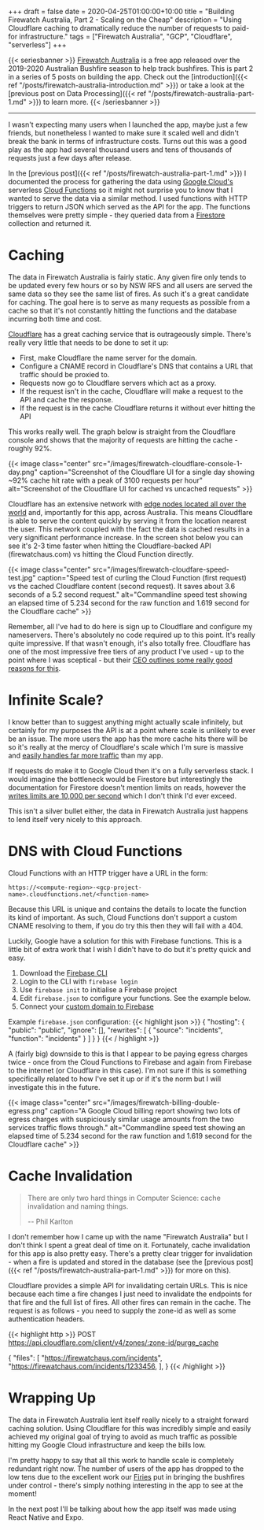 +++
draft = false
date = 2020-04-25T01:00:00+10:00
title = "Building Firewatch Australia, Part 2 - Scaling on the Cheap"
description = "Using Cloudflare caching to dramatically reduce the number of requests to paid-for infrastructure."
tags = ["Firewatch Australia", "GCP", "Cloudflare", "serverless"]
+++

{{< seriesbanner >}}
[Firewatch Australia](https://firewatchaus.com/) is a free app released over the 2019-2020 Australian
Bushfire season to help track bushfires. This is part 2 in a series of 5 posts on building the app.
Check out the [introduction]({{< ref "/posts/firewatch-australia-introduction.md" >}}) or take a
look at the [previous post on Data Processing]({{< ref "/posts/firewatch-australia-part-1.md" >}})
to learn more.
{{< /seriesbanner >}}

---

I wasn't expecting many users when I launched the app, maybe just a few friends, but nonetheless I
wanted to make sure it scaled well and didn't break the bank in terms of infrastructure costs.
Turns out this was a good play as the app had several thousand users and tens of thousands
of requests just a few days after release.

In the [previous post]({{< ref "/posts/firewatch-australia-part-1.md" >}}) I documented the process
for gathering the data using [Google Cloud's][0] serverless [Cloud Functions][1] so it might not surprise you to know
that I wanted to serve the data via a similar method. I used functions with HTTP triggers
to return JSON which served as the API for the app. The functions themselves were pretty simple -
they queried data from a [Firestore][2] collection and returned it.

# Caching

The data in Firewatch Australia is fairly static. Any given fire only tends to be updated every
few hours or so by NSW RFS and all users are served the same data so they see the same list of fires.
As such it's a great candidate for caching. The goal here is to serve as many requests as possible
from a cache so that it's not constantly hitting the functions and the database incurring both time
and cost.

[Cloudflare][3] has a great caching service that is outrageously simple. There's really very little
that needs to be done to set it up:

- First, make Cloudflare the name server for the domain.
- Configure a CNAME record in Cloudflare's DNS that contains a URL that traffic should be
  proxied to.
- Requests now go to Cloudflare servers which act as a proxy.
- If the request isn't in the cache, Cloudflare will make a request to the API and cache the
  response.
- If the request is in the cache Cloudflare returns it without ever hitting the API

This works really well. The graph below is straight from the Cloudflare console and shows that the
majority of requests are hitting the cache - roughly 92%.

{{< image
      class="center"
      src="/images/firewatch-cloudflare-console-1-day.png"
      caption="Screenshot of the Cloudflare UI for a single day showing ~92% cache hit rate with a peak of 3100 requests per hour"
      alt="Screenshot of the Cloudflare UI for cached vs uncached requests" >}}

Cloudflare has an extensive network with [edge nodes located all over the world][4] and,
importantly for this app, across Australia. This means Cloudflare is able to serve the content
quickly by serving it from the location nearest the user. This network coupled with the fact the data
is cached results in a very significant performance increase. In the screen shot below you can see
it's 2-3 time faster when hitting the Cloudflare-backed API (firewatchaus.com) vs hitting the Cloud
Function directly.

{{< image
      class="center"
      src="/images/firewatch-cloudfare-speed-test.jpg"
      caption="Speed test of curling the Cloud Function (first request) vs the cached Cloudflare content (second request). It saves about 3.6 seconds of a 5.2 second request."
      alt="Commandline speed test showing an elapsed time of 5.234 second for the raw function and 1.619 second for the Cloudflare cache" >}}

Remember, all I've had to do here is sign up to Cloudflare and configure my nameservers. There's
absolutely no code required up to this point. It's really quite impressive. If that wasn't enough,
it's also totally free. Cloudflare has one of the most impressive free tiers of any product I've
used - up to the point where I was sceptical - but their [CEO outlines some really good reasons for
this][5].

# Infinite Scale?

I know better than to suggest anything might actually scale infinitely, but certainly for my purposes
the API is at a point where scale is unlikely to ever be an issue. The more users the app has the more
cache hits there will be so it's really at the mercy of Cloudflare's scale which I'm sure is massive
and [easily handles far more traffic][6] than my app.

If requests do make it to Google Cloud then it's on a fully serverless stack. I would imagine the
bottleneck would be Firestore but interestingly the documentation for Firestore doesn't mention
limits on reads, however the [writes limits are 10,000 per second][7] which I don't think I'd ever
exceed.

This isn't a silver bullet either, the data in Firewatch Australia just happens to lend itself very
nicely to this approach.

# DNS with Cloud Functions

Cloud Functions with an HTTP trigger have a URL in the form:

    https://<compute-region>-<gcp-project-name>.cloudfunctions.net/<function-name>

Because this URL is unique and contains the details to locate the function its kind of important.
As such, Cloud Functions don't support a custom CNAME resolving to them, if you do try this then they
will fail with a 404.

Luckily, Google have a solution for this with Firebase functions. This is a little bit of extra work
that I wish I didn't have to do but it's pretty quick and easy.

1. Download the [Firebase CLI][9]
2. Login to the CLI with `firebase login`
3. Use `firebase init` to initialise a Firebase project
4. Edit `firebase.json` to configure your functions. See the example below.
5. Connect your [custom domain to Firebase][10]

Example `firebase.json` configuration:
{{< highlight json >}}
{
  "hosting": {
    "public": "public",
    "ignore": [],
    "rewrites": [
      {
        "source": "incidents",
        "function": "incidents"
      }
    ]
  }
}
{{< / highlight >}}

A (fairly big) downside to this is that I appear to be paying egress charges twice - once from the
Cloud Functions to Firebase and again from Firebase to the internet (or Cloudflare in this case).
I'm not sure if this is something specifically related to how I've set it up or if it's the norm but
I will investigate this in the future.

{{< image
      class="center"
      src="/images/firewatch-billing-double-egress.png"
      caption="A Google Cloud billing report showing two lots of egress charges with suspiciously similar usage amounts from the two services traffic flows through."
      alt="Commandline speed test showing an elapsed time of 5.234 second for the raw function and 1.619 second for the Cloudflare cache" >}}

# Cache Invalidation

> There are only two hard things in Computer Science: cache invalidation and naming things.
>
> -- Phil Karlton

I don't remember how I came up with the name "Firewatch Australia" but I don't think I spent a great
deal of time on it. Fortunately, cache invalidation for this app is also pretty easy. There's a pretty
clear trigger for invalidation - when a fire is updated and stored in the database (see the [previous
post]({{< ref "/posts/firewatch-australia-part-1.md" >}}) for more on this).

Cloudflare provides a simple API for invalidating certain URLs. This is nice because each time a fire
changes I just need to invalidate the endpoints for that fire and the full list of fires. All other
fires can remain in the cache. The request is as follows - you need to supply the zone-id as well as
some authentication headers.

{{< highlight http >}}
POST https://api.cloudflare.com/client/v4/zones/:zone-id/purge_cache

{
    "files": [
        "https://firewatchaus.com/incidents",
        "https://firewatchaus.com/incidents/1233456,
    ],
}
{{< /highlight >}}

# Wrapping Up

The data in Firewatch Australia lent itself really nicely to a straight forward caching solution.
Using Cloudflare for this was incredibly simple and easily achieved my original goal of trying to
avoid as much traffic as possible hitting my Google Cloud infrastructure and keep the bills low.

I'm pretty happy to say that all this work to handle scale is completely redundant right now.
The number of users of the app has dropped to the low tens due to the excellent work our [Firies][8]
put in bringing the bushfires under control - there's simply nothing interesting in the app to see
at the moment!

In the next post I'll be talking about how the app itself was made using React Native and Expo.



[0]: https://cloud.google.com/
[1]: https://cloud.google.com/functions
[2]: https://cloud.google.com/firestore
[3]: https://www.cloudflare.com/
[4]: https://www.cloudflare.com/network/
[5]: https://webmasters.stackexchange.com/a/88685
[6]: https://www.troyhunt.com/serverless-to-the-max-doing-big-things-for-small-dollars-with-cloudflare-workers-and-azure-functions/
[7]: https://cloud.google.com/firestore/quotas#writes_and_transactions
[8]: https://www.urbandictionary.com/define.php?term=firies
[9]: https://firebase.google.com/docs/cli
[10]: https://firebase.google.com/docs/hosting/custom-domain
